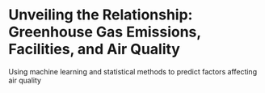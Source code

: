 # Unveiling the Relationship: Greenhouse Gas Emissions, Facilities, and Air Quality
Using machine learning and statistical methods to predict factors affecting air quality
